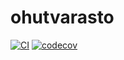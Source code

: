 # ohutvarasto
[![CI](https://github.com/SamuAES/ohutvarasto/actions/workflows/main.yml/badge.svg)](https://github.com/SamuAES/ohutvarasto/actions/workflows/main.yml)
[![codecov](https://codecov.io/github/SamuAES/ohutvarasto/graph/badge.svg?token=RZAW9S56PO)](https://codecov.io/github/SamuAES/ohutvarasto)
